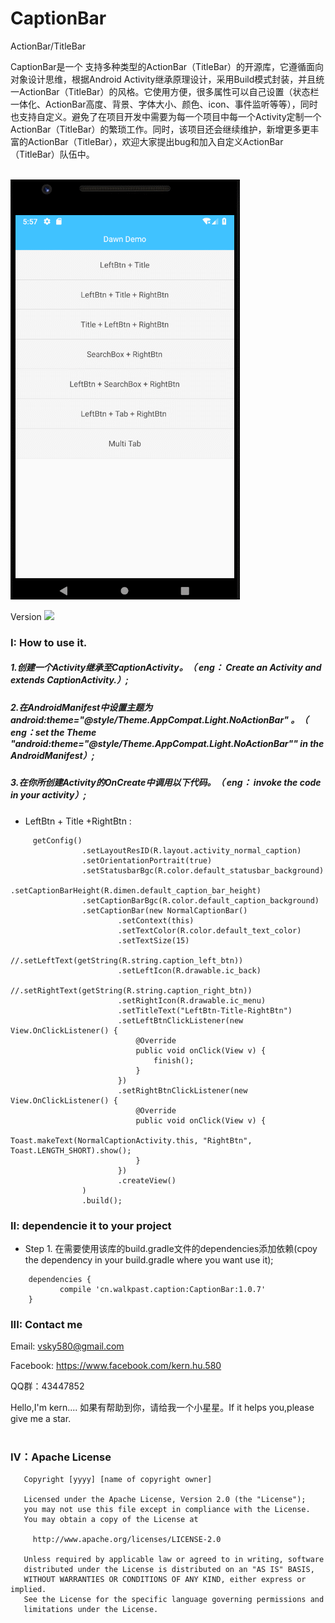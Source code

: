 # CaptionBar
ActionBar/TitleBar

CaptionBar是一个 支持多种类型的ActionBar（TitleBar）的开源库，它遵循面向对象设计思维，根据Android Activity继承原理设计，采用Build模式封装，并且统一ActionBar（TitleBar）的风格。它使用方便，很多属性可以自己设置（状态栏一体化、ActionBar高度、背景、字体大小、颜色、icon、事件监听等等），同时也支持自定义。避免了在项目开发中需要为每一个项目中每一个Activity定制一个ActionBar（TitleBar）的繁琐工作。同时，该项目还会继续维护，新增更多更丰富的ActionBar（TitleBar），欢迎大家提出bug和加入自定义ActionBar（TitleBar）队伍中。
<br><br>

![](https://github.com/KernHu/CaptionBar/raw/master/screenshots/caption.gif)  

Version <a href="https://bintray.com/sky580/Caption/CaptionBar/1.0.7/link"><img src="https://api.bintray.com/packages/sky580/Caption/CaptionBar/images/download.svg?version=1.0.7"/></a>


### I: How to use it.
##### 1.创建一个Activity继承至CaptionActivity。（ eng： Create an Activity and extends CaptionActivity.）;

##### 2.在AndroidManifest中设置主题为 android:theme="@style/Theme.AppCompat.Light.NoActionBar" 。（ eng：set the Theme "android:theme="@style/Theme.AppCompat.Light.NoActionBar"" in the AndroidManifest）;

##### 3.在你所创建Activity的OnCreate中调用以下代码。（ eng： invoke the code in your activity）;

* LeftBtn + Title +RightBtn :

```
     getConfig()
                .setLayoutResID(R.layout.activity_normal_caption)
                .setOrientationPortrait(true)
                .setStatusbarBgc(R.color.default_statusbar_background)
                .setCaptionBarHeight(R.dimen.default_caption_bar_height)
                .setCaptionBarBgc(R.color.default_caption_background)
                .setCaptionBar(new NormalCaptionBar()
                        .setContext(this)
                        .setTextColor(R.color.default_text_color)
                        .setTextSize(15)
                        //.setLeftText(getString(R.string.caption_left_btn))
                        .setLeftIcon(R.drawable.ic_back)
                        //.setRightText(getString(R.string.caption_right_btn))
                        .setRightIcon(R.drawable.ic_menu)
                        .setTitleText("LeftBtn-Title-RightBtn")
                        .setLeftBtnClickListener(new View.OnClickListener() {
                            @Override
                            public void onClick(View v) {
                                finish();
                            }
                        })
                        .setRightBtnClickListener(new View.OnClickListener() {
                            @Override
                            public void onClick(View v) {
                                Toast.makeText(NormalCaptionActivity.this, "RightBtn", Toast.LENGTH_SHORT).show();
                            }
                        })
                        .createView()
                )
                .build();
```
	
### II: dependencie it to your project

* Step 1. 在需要使用该库的build.gradle文件的dependencies添加依赖(cpoy the dependency in your build.gradle where you want use it);

```
	dependencies {
	       compile 'cn.walkpast.caption:CaptionBar:1.0.7'
	}

```

### III: Contact me

Email: vsky580@gmail.com  

Facebook: https://www.facebook.com/kern.hu.580

QQ群：43447852

Hello,I'm kern....
如果有帮助到你，请给我一个小星星。If it helps you,please give me a star.
<br><br>
### Ⅳ：Apache License
```
   Copyright [yyyy] [name of copyright owner]

   Licensed under the Apache License, Version 2.0 (the "License");
   you may not use this file except in compliance with the License.
   You may obtain a copy of the License at

     http://www.apache.org/licenses/LICENSE-2.0

   Unless required by applicable law or agreed to in writing, software
   distributed under the License is distributed on an "AS IS" BASIS,
   WITHOUT WARRANTIES OR CONDITIONS OF ANY KIND, either express or implied.
   See the License for the specific language governing permissions and
   limitations under the License.
```

